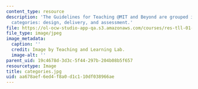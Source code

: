 ```yaml
---
content_type: resource
description: 'The Guidelines for Teaching @MIT and Beyond are grouped into three broad
  categories: design, delivery, and assessment.'
file: https://ol-ocw-studio-app-qa.s3.amazonaws.com/courses/res-tll-01-guidelines-for-teaching-mit-and-beyond-spring-2016/aa678aef6ed4f8a0d1c110df038966ae_categories.jpg
file_type: image/jpeg
image_metadata:
  caption: ''
  credit: Image by Teaching and Learning Lab.
  image-alt: ''
parent_uid: 19c4678d-3d3c-5f44-297b-204b08b5f657
resourcetype: Image
title: categories.jpg
uid: aa678aef-6ed4-f8a0-d1c1-10df038966ae
---
```

